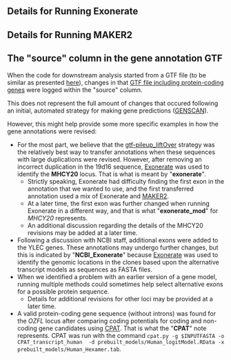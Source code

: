 ## Details for Running Exonerate


## Details for Running MAKER2


## The "source" column in the gene annotation GTF

When the code for downstream analysis started from a GTF file (to be similar as presented [here](https://github.com/cwarden45/Miller_Red_Jungle_Fowl_MHCY/tree/main/Part2_Annotation/Gene_Annotation_Iterations/Annotation_Update_Example)), changes in that [GTF file including protein-coding genes](https://github.com/cwarden45/Miller_Red_Jungle_Fowl_MHCY/blob/main/Part2_Annotation/GTF_GFF_files/Combined_updated_genes-24March2022.gtf) were logged within the "source" column.

This does not represent the full amount of changes that occured following an initial, automated strategy for making gene predictions ([GENSCAN](http://hollywood.mit.edu/GENSCAN.html)).

However, this might help provide some more specific examples in how the gene annotations were revised:

 - For the most part, we believe that the [gtf-pileup_liftOver](https://github.com/cwarden45/Miller_Red_Jungle_Fowl_MHCY/tree/main/Part2_Annotation/Gene_Annotation_Iterations/gtf-pileup_liftOver) strategy was the relatively best way to transfer annotations when these sequences with large duplications were revised.  However, after removing an incorrect duplication in the 19d16 sequence, [Exonerate](https://www.ebi.ac.uk/about/vertebrate-genomics/software/exonerate) was used to identify the **MHCY20** locus.  That is what is meant by "**exonerate**".
   - Strictly speaking, Exonerate had difficulty finding the first exon in the annotation that we wanted to use, and the first transferred annotation used a mix of Exonerate and [MAKER2](https://www.yandell-lab.org/software/maker.html).
   - At a later time, the first exon was further changed when running Exonerate in a different way, and that is what "**exonerate_mod**" for *MHCY20* represents.
   - An additional discussion regarding the details of the MHCY20 revisions may be added at a later time.
 - Following a discussion with NCBI staff, additional exons were added to the YLEC genes.  These annotations may undergo further changes, but this is indicated by "**NCBI_Exonerate**" because [Exonerate](https://www.ebi.ac.uk/about/vertebrate-genomics/software/exonerate) was used to identify the genomic locations in the clones based upon the alternative transcript models as sequences as FASTA files.
 - When we identified a problem with an earlier version of a gene model, running multiple methods could sometimes help select alternative exons for a possible protein sequence.
   - Details for additional revisions for other loci may be provided at a later time.
 - A valid protein-coding gene sequence (without introns) was found for the *OZFL* locus after comparing coding potentials for coding and non-coding gene candidates using [CPAT](https://code.google.com/archive/p/cpat/).  That is what the "**CPAT**" note represents.  CPAT was run with the command `cpat.py -g $INPUTFASTA -o CPAT_transcript_human  -d prebuilt_models/Human_logitModel.RData -x prebuilt_models/Human_Hexamer.tab`.
